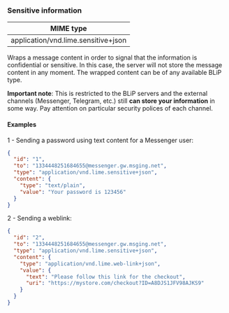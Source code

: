 ### Sensitive information

| MIME type                            |
|--------------------------------------|
| application/vnd.lime.sensitive+json  |

Wraps a message content in order to signal that the information is confidential or sensitive. In this case, the server will not store the message content in any moment. The wrapped content can be of any available BLiP type.

**Important note**: This is restricted to the BLiP servers and the external channels (Messenger, Telegram, etc.) still **can store your information** in some way. Pay attention on particular security polices of each channel.

#### Examples
1 - Sending a password using text content for a Messenger user:
```json
{
  "id": "1",
  "to": "1334448251684655@messenger.gw.msging.net",
  "type": "application/vnd.lime.sensitive+json",
  "content": {
    "type": "text/plain",
    "value": "Your password is 123456"
  }
}

```

2 - Sending a weblink:
```json
{
  "id": "2",
  "to": "1334448251684655@messenger.gw.msging.net",
  "type": "application/vnd.lime.sensitive+json",
  "content": {
    "type": "application/vnd.lime.web-link+json",
    "value": {
      "text": "Please follow this link for the checkout",
      "uri": "https://mystore.com/checkout?ID=A8DJS1JFV98AJKS9"
    }
  }
}

```
